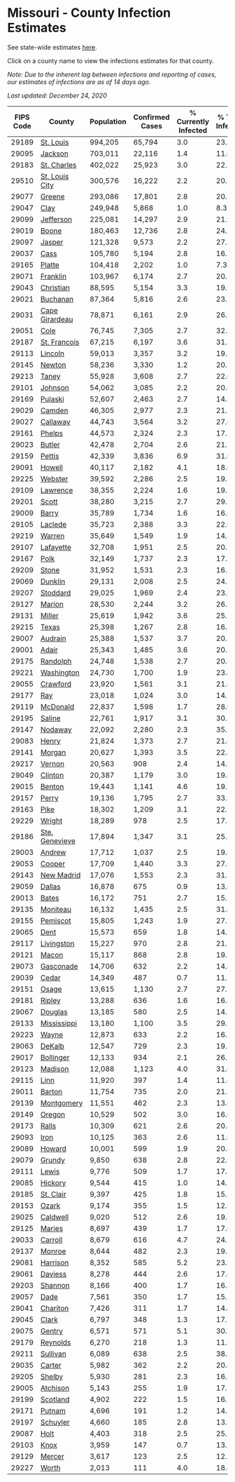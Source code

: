 # Missouri - County Infection Estimates

See state-wide estimates [here](/infections/us-mo).

Click on a county name to view the infections estimates for that county.

*Note: Due to the inherent lag between infections and reporting of cases, our estimates of infections are as of 14 days ago.*

*Last updated: December 24, 2020*

|   FIPS Code |                           County |   Population |   Confirmed Cases |   % Currently Infected |   % Total Infected |
|-------------|----------------------------------|--------------|-------------------|------------------------|--------------------|
|       29189 |           [St. Louis](st.-louis) |      994,205 |            65,794 |                    3.0 |               23.8 |
|       29095 |               [Jackson](jackson) |      703,011 |            22,116 |                    1.4 |               11.0 |
|       29183 |       [St. Charles](st.-charles) |      402,022 |            25,923 |                    3.0 |               22.3 |
|       29510 | [St. Louis City](st.-louis-city) |      300,576 |            16,222 |                    2.2 |               20.1 |
|       29077 |                 [Greene](greene) |      293,086 |            17,801 |                    2.8 |               20.3 |
|       29047 |                     [Clay](clay) |      249,948 |             5,868 |                    1.0 |                8.3 |
|       29099 |           [Jefferson](jefferson) |      225,081 |            14,297 |                    2.9 |               21.9 |
|       29019 |                   [Boone](boone) |      180,463 |            12,736 |                    2.8 |               24.3 |
|       29097 |                 [Jasper](jasper) |      121,328 |             9,573 |                    2.2 |               27.7 |
|       29037 |                     [Cass](cass) |      105,780 |             5,194 |                    2.8 |               16.7 |
|       29165 |                 [Platte](platte) |      104,418 |             2,202 |                    1.0 |                7.3 |
|       29071 |             [Franklin](franklin) |      103,967 |             6,174 |                    2.7 |               20.3 |
|       29043 |           [Christian](christian) |       88,595 |             5,154 |                    3.3 |               19.2 |
|       29021 |             [Buchanan](buchanan) |       87,364 |             5,816 |                    2.6 |               23.7 |
|       29031 | [Cape Girardeau](cape-girardeau) |       78,871 |             6,161 |                    2.9 |               26.8 |
|       29051 |                     [Cole](cole) |       76,745 |             7,305 |                    2.7 |               32.3 |
|       29187 |     [St. Francois](st.-francois) |       67,215 |             6,197 |                    3.6 |               31.2 |
|       29113 |               [Lincoln](lincoln) |       59,013 |             3,357 |                    3.2 |               19.5 |
|       29145 |                 [Newton](newton) |       58,236 |             3,330 |                    1.2 |               20.7 |
|       29213 |                   [Taney](taney) |       55,928 |             3,608 |                    2.7 |               22.0 |
|       29101 |               [Johnson](johnson) |       54,062 |             3,085 |                    2.2 |               20.0 |
|       29169 |               [Pulaski](pulaski) |       52,607 |             2,463 |                    2.7 |               14.9 |
|       29029 |                 [Camden](camden) |       46,305 |             2,977 |                    2.3 |               21.7 |
|       29027 |             [Callaway](callaway) |       44,743 |             3,564 |                    3.2 |               27.0 |
|       29161 |                 [Phelps](phelps) |       44,573 |             2,324 |                    2.3 |               17.3 |
|       29023 |                 [Butler](butler) |       42,478 |             2,704 |                    2.6 |               21.7 |
|       29159 |                 [Pettis](pettis) |       42,339 |             3,836 |                    6.9 |               31.0 |
|       29091 |                 [Howell](howell) |       40,117 |             2,182 |                    4.1 |               18.0 |
|       29225 |               [Webster](webster) |       39,592 |             2,286 |                    2.5 |               19.1 |
|       29109 |             [Lawrence](lawrence) |       38,355 |             2,224 |                    1.6 |               19.5 |
|       29201 |                   [Scott](scott) |       38,280 |             3,215 |                    2.7 |               29.5 |
|       29009 |                   [Barry](barry) |       35,789 |             1,734 |                    1.6 |               16.6 |
|       29105 |               [Laclede](laclede) |       35,723 |             2,388 |                    3.3 |               22.0 |
|       29219 |                 [Warren](warren) |       35,649 |             1,549 |                    1.9 |               14.8 |
|       29107 |           [Lafayette](lafayette) |       32,708 |             1,951 |                    2.5 |               20.1 |
|       29167 |                     [Polk](polk) |       32,149 |             1,737 |                    2.3 |               17.9 |
|       29209 |                   [Stone](stone) |       31,952 |             1,531 |                    2.3 |               16.1 |
|       29069 |               [Dunklin](dunklin) |       29,131 |             2,008 |                    2.5 |               24.1 |
|       29207 |             [Stoddard](stoddard) |       29,025 |             1,969 |                    2.4 |               23.8 |
|       29127 |                 [Marion](marion) |       28,530 |             2,244 |                    3.2 |               26.8 |
|       29131 |                 [Miller](miller) |       25,619 |             1,942 |                    3.6 |               25.2 |
|       29215 |                   [Texas](texas) |       25,398 |             1,267 |                    2.8 |               16.4 |
|       29007 |               [Audrain](audrain) |       25,388 |             1,537 |                    3.7 |               20.7 |
|       29001 |                   [Adair](adair) |       25,343 |             1,485 |                    3.6 |               20.1 |
|       29175 |             [Randolph](randolph) |       24,748 |             1,538 |                    2.7 |               20.8 |
|       29221 |         [Washington](washington) |       24,730 |             1,700 |                    1.9 |               23.4 |
|       29055 |             [Crawford](crawford) |       23,920 |             1,561 |                    3.1 |               21.6 |
|       29177 |                       [Ray](ray) |       23,018 |             1,024 |                    3.0 |               14.9 |
|       29119 |             [McDonald](mcdonald) |       22,837 |             1,598 |                    1.7 |               28.0 |
|       29195 |                 [Saline](saline) |       22,761 |             1,917 |                    3.1 |               30.5 |
|       29147 |               [Nodaway](nodaway) |       22,092 |             2,280 |                    2.3 |               35.1 |
|       29083 |                   [Henry](henry) |       21,824 |             1,373 |                    2.7 |               21.6 |
|       29141 |                 [Morgan](morgan) |       20,627 |             1,393 |                    3.5 |               22.4 |
|       29217 |                 [Vernon](vernon) |       20,563 |               908 |                    2.4 |               14.9 |
|       29049 |               [Clinton](clinton) |       20,387 |             1,179 |                    3.0 |               19.4 |
|       29015 |                 [Benton](benton) |       19,443 |             1,141 |                    4.6 |               19.7 |
|       29157 |                   [Perry](perry) |       19,136 |             1,795 |                    2.7 |               33.9 |
|       29163 |                     [Pike](pike) |       18,302 |             1,209 |                    3.1 |               22.9 |
|       29229 |                 [Wright](wright) |       18,289 |               978 |                    2.5 |               17.5 |
|       29186 | [Ste. Genevieve](ste.-genevieve) |       17,894 |             1,347 |                    3.1 |               25.7 |
|       29003 |                 [Andrew](andrew) |       17,712 |             1,037 |                    2.5 |               19.8 |
|       29053 |                 [Cooper](cooper) |       17,709 |             1,440 |                    3.3 |               27.6 |
|       29143 |         [New Madrid](new-madrid) |       17,076 |             1,553 |                    2.3 |               31.5 |
|       29059 |                 [Dallas](dallas) |       16,878 |               675 |                    0.9 |               13.6 |
|       29013 |                   [Bates](bates) |       16,172 |               751 |                    2.7 |               15.5 |
|       29135 |             [Moniteau](moniteau) |       16,132 |             1,435 |                    2.5 |               31.4 |
|       29155 |             [Pemiscot](pemiscot) |       15,805 |             1,243 |                    1.9 |               27.9 |
|       29065 |                     [Dent](dent) |       15,573 |               659 |                    1.8 |               14.1 |
|       29117 |         [Livingston](livingston) |       15,227 |               970 |                    2.8 |               21.3 |
|       29121 |                   [Macon](macon) |       15,117 |               868 |                    2.8 |               19.7 |
|       29073 |           [Gasconade](gasconade) |       14,706 |               632 |                    2.2 |               14.4 |
|       29039 |                   [Cedar](cedar) |       14,349 |               487 |                    0.7 |               11.7 |
|       29151 |                   [Osage](osage) |       13,615 |             1,130 |                    2.7 |               27.5 |
|       29181 |                 [Ripley](ripley) |       13,288 |               636 |                    1.6 |               16.8 |
|       29067 |               [Douglas](douglas) |       13,185 |               580 |                    2.5 |               14.5 |
|       29133 |       [Mississippi](mississippi) |       13,180 |             1,100 |                    3.5 |               29.5 |
|       29223 |                   [Wayne](wayne) |       12,873 |               633 |                    2.2 |               16.2 |
|       29063 |                 [DeKalb](dekalb) |       12,547 |               729 |                    2.3 |               19.7 |
|       29017 |           [Bollinger](bollinger) |       12,133 |               934 |                    2.1 |               26.3 |
|       29123 |               [Madison](madison) |       12,088 |             1,123 |                    4.0 |               31.0 |
|       29115 |                     [Linn](linn) |       11,920 |               397 |                    1.4 |               11.6 |
|       29011 |                 [Barton](barton) |       11,754 |               735 |                    2.0 |               21.3 |
|       29139 |         [Montgomery](montgomery) |       11,551 |               462 |                    2.3 |               13.6 |
|       29149 |                 [Oregon](oregon) |       10,529 |               502 |                    3.0 |               16.0 |
|       29173 |                   [Ralls](ralls) |       10,309 |               621 |                    2.6 |               20.4 |
|       29093 |                     [Iron](iron) |       10,125 |               363 |                    2.6 |               11.6 |
|       29089 |                 [Howard](howard) |       10,001 |               599 |                    1.9 |               20.4 |
|       29079 |                 [Grundy](grundy) |        9,850 |               638 |                    2.8 |               22.9 |
|       29111 |                   [Lewis](lewis) |        9,776 |               509 |                    1.7 |               17.8 |
|       29085 |               [Hickory](hickory) |        9,544 |               415 |                    1.0 |               14.5 |
|       29185 |           [St. Clair](st.-clair) |        9,397 |               425 |                    1.8 |               15.5 |
|       29153 |                   [Ozark](ozark) |        9,174 |               355 |                    1.5 |               12.9 |
|       29025 |             [Caldwell](caldwell) |        9,020 |               512 |                    2.6 |               19.1 |
|       29125 |                 [Maries](maries) |        8,697 |               439 |                    1.7 |               17.0 |
|       29033 |               [Carroll](carroll) |        8,679 |               616 |                    4.7 |               24.1 |
|       29137 |                 [Monroe](monroe) |        8,644 |               482 |                    2.3 |               19.2 |
|       29081 |             [Harrison](harrison) |        8,352 |               585 |                    5.2 |               23.9 |
|       29061 |               [Daviess](daviess) |        8,278 |               444 |                    2.6 |               17.6 |
|       29203 |               [Shannon](shannon) |        8,166 |               400 |                    1.7 |               16.8 |
|       29057 |                     [Dade](dade) |        7,561 |               350 |                    1.7 |               15.5 |
|       29041 |             [Chariton](chariton) |        7,426 |               311 |                    1.7 |               14.4 |
|       29045 |                   [Clark](clark) |        6,797 |               348 |                    1.3 |               17.7 |
|       29075 |                 [Gentry](gentry) |        6,571 |               571 |                    5.1 |               30.7 |
|       29179 |             [Reynolds](reynolds) |        6,270 |               218 |                    1.3 |               11.9 |
|       29211 |             [Sullivan](sullivan) |        6,089 |               638 |                    2.5 |               38.2 |
|       29035 |                 [Carter](carter) |        5,982 |               362 |                    2.2 |               20.4 |
|       29205 |                 [Shelby](shelby) |        5,930 |               281 |                    2.3 |               16.2 |
|       29005 |             [Atchison](atchison) |        5,143 |               255 |                    1.9 |               17.5 |
|       29199 |             [Scotland](scotland) |        4,902 |               222 |                    1.5 |               16.1 |
|       29171 |                 [Putnam](putnam) |        4,696 |               191 |                    1.2 |               14.3 |
|       29197 |             [Schuyler](schuyler) |        4,660 |               185 |                    2.8 |               13.7 |
|       29087 |                     [Holt](holt) |        4,403 |               318 |                    2.5 |               25.2 |
|       29103 |                     [Knox](knox) |        3,959 |               147 |                    0.7 |               13.2 |
|       29129 |                 [Mercer](mercer) |        3,617 |               123 |                    2.5 |               12.5 |
|       29227 |                   [Worth](worth) |        2,013 |               111 |                    4.0 |               18.6 |